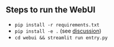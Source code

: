 ## Steps to run the WebUI
* `pip install -r requirements.txt`
* `pip install -e .` (see [discussion](https://stackoverflow.com/questions/6323860/sibling-package-imports/50193944#50193944))
* `cd webui && streamlit run entry.py`